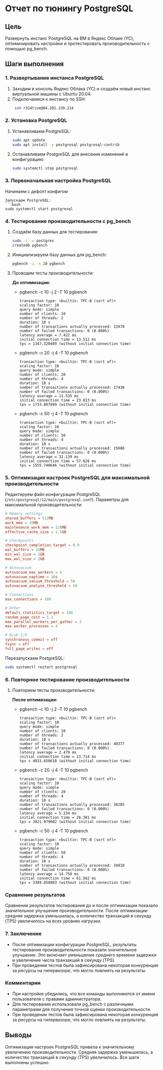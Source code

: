 # Отчет по тюнингу PostgreSQL

## Цель
Развернуть инстанс PostgreSQL на ВМ в Яндекс Облаке (YC), оптимизировать настройки и протестировать производительность с помощью pg_bench.

## Шаги выполнения

### 1. Развертывание инстанса PostgreSQL

1. Заходим в консоль Яндекс Облака (YC) и создаём новый инстанс виртуальной машины с Ubuntu 20.04.
2. Подключаемся к инстансу по SSH:
   ```bash
    ssh r314tive@84.201.139.214
   ```

### 2. Установка PostgreSQL

1. Устанавливаем PostgreSQL:
   ```bash
   sudo apt update
   sudo apt install -y postgresql postgresql-contrib
   ```

2. Останавливаем PostgreSQL для внесения изменений в конфигурацию:
   ```bash
   sudo systemctl stop postgresql
   ```

### 3. Первоначальная настройка PostgreSQL

Начинаем с дефолт конфигом
```
Запускаем PostgreSQL:
```bash
sudo systemctl start postgresql
```

### 4. Тестирование производительности с pg_bench

1. Создаём базу данных для тестирования:
   ```bash
   sudo -i -u postgres
   createdb pgbench
   ```

2. Инициализируем базу данных для pg_bench:
   ```bash
   pgbench -i -s 10 pgbench
   ```

3. Проводим тесты производительности:

   **До оптимизации:**
   - pgbench -c 10 -j 2 -T 10 pgbench
     ```
     transaction type: <builtin: TPC-B (sort of)>
     scaling factor: 10
     query mode: simple
     number of clients: 10
     number of threads: 2
     duration: 10 s
     number of transactions actually processed: 13478
     number of failed transactions: 0 (0.000%)
     latency average = 7.422 ms
     initial connection time = 13.512 ms
     tps = 1347.320489 (without initial connection time)
     ```

   - pgbench -c 20 -j 4 -T 10 pgbench
     ```
     transaction type: <builtin: TPC-B (sort of)>
     scaling factor: 10
     query mode: simple
     number of clients: 20
     number of threads: 4
     duration: 10 s
     number of transactions actually processed: 17430
     number of failed transactions: 0 (0.000%)
     latency average = 11.535 ms
     initial connection time = 23.813 ms
     tps = 1733.887899 (without initial connection time)
     ```

   - pgbench -c 50 -j 4 -T 10 pgbench
     ```
     transaction type: <builtin: TPC-B (sort of)>
     scaling factor: 10
     query mode: simple
     number of clients: 50
     number of threads: 4
     duration: 10 s
     number of transactions actually processed: 15688
     number of failed transactions: 0 (0.000%)
     latency average = 32.139 ms
     initial connection time = 57.628 ms
     tps = 1555.740646 (without initial connection time)
     ```

### 5. Оптимизация настроек PostgreSQL для максимальной производительности

Редактируем файл конфигурации PostgreSQL (`/etc/postgresql/12/main/postgresql.conf`). Параметры для максимальной производительности:

```conf
# Memory settings
shared_buffers = 512MB
work_mem = 16MB
maintenance_work_mem = 128MB
effective_cache_size = 1.5GB

# Checkpoints
checkpoint_completion_target = 0.9
wal_buffers = 16MB
min_wal_size = 1GB
max_wal_size = 2GB

# Autovacuum
autovacuum_max_workers = 4
autovacuum_naptime = 10s
autovacuum_vacuum_threshold = 50
autovacuum_analyze_threshold = 50

# Connections
max_connections = 100

# Other
default_statistics_target = 100
random_page_cost = 1.1
max_parallel_workers_per_gather = 2
max_worker_processes = 4

# Disk I/O
synchronous_commit = off
fsync = off
full_page_writes = off
```

Перезапускаем PostgreSQL:
```bash
sudo systemctl restart postgresql
```

### 6. Повторное тестирование производительности

1. Повторяем тесты производительности:

   **После оптимизации:**
   - pgbench -c 10 -j 2 -T 10 pgbench
     ```
     transaction type: <builtin: TPC-B (sort of)>
     scaling factor: 10
     query mode: simple
     number of clients: 10
     number of threads: 2
     duration: 10 s
     number of transactions actually processed: 40377
     number of failed transactions: 0 (0.000%)
     latency average = 2.479 ms
     initial connection time = 13.714 ms
     tps = 4033.650618 (without initial connection time)
     ```

   - pgbench -c 20 -j 4 -T 10 pgbench
     ```
     transaction type: <builtin: TPC-B (sort of)>
     scaling factor: 10
     query mode: simple
     number of clients: 20
     number of threads: 4
     duration: 10 s
     number of transactions actually processed: 38285
     number of failed transactions: 0 (0.000%)
     latency average = 5.234 ms
     initial connection time = 26.301 ms
     tps = 3821.079082 (without initial connection time)
     ```

   - pgbench -c 50 -j 4 -T 10 pgbench
     ```
     transaction type: <builtin: TPC-B (sort of)>
     scaling factor: 10
     query mode: simple
     number of clients: 50
     number of threads: 4
     duration: 10 s
     number of transactions actually processed: 34018
     number of failed transactions: 0 (0.000%)
     latency average = 14.750 ms
     initial connection time = 61.562 ms
     tps = 3389.858883 (without initial connection time)
     ```

### Сравнение результатов

Сравнение результатов тестирования до и после оптимизации показало значительное улучшение производительности. После оптимизации средняя задержка уменьшилась, а количество транзакций в секунду (TPS) увеличилось на всех уровнях нагрузки.

### 7. Заключение

- После оптимизации конфигурации PostgreSQL, результаты тестирования производительности показали значительное улучшение. Это включает уменьшение среднего времени задержки и увеличение числа транзакций в секунду (TPS).
- При проведении тестов была зафиксирована некоторая конкуренция за ресурсы на гипервизоре, что могло повлиять на результаты.

### Комментарии

- При настройке убедились, что все команды выполняются от имени пользователя с правами администратора.
- Для тестирования использовали pg_bench с различными параметрами для получения точной оценки производительности.
- При проведении тестов была зафиксирована некоторая конкуренция за ресурсы на гипервизоре, что могло повлиять на результаты.

## Выводы
Оптимизация настроек PostgreSQL привела к значительному увеличению производительности. Средняя задержка уменьшилась, а количество транзакций в секунду (TPS) увеличилось. Все шаги выполнены успешно.
